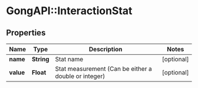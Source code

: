 # GongAPI::InteractionStat

## Properties
Name | Type | Description | Notes
------------ | ------------- | ------------- | -------------
**name** | **String** | Stat name | [optional] 
**value** | **Float** | Stat measurement (Can be either a double or integer) | [optional] 

